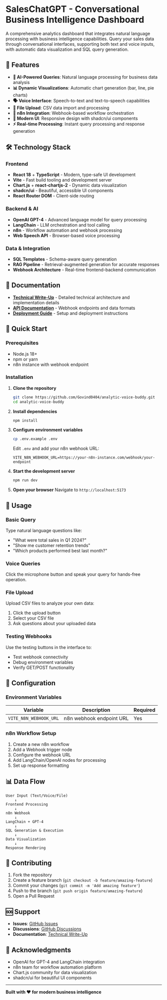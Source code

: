 # SalesChatGPT - Conversational Business Intelligence Dashboard

A comprehensive analytics dashboard that integrates natural language processing with business intelligence capabilities. Query your sales data through conversational interfaces, supporting both text and voice inputs, with automatic data visualization and SQL query generation.

## 🚀 Features

- **🤖 AI-Powered Queries**: Natural language processing for business data analysis
- **📊 Dynamic Visualizations**: Automatic chart generation (bar, line, pie charts)
- **🗣️ Voice Interface**: Speech-to-text and text-to-speech capabilities
- **📁 File Upload**: CSV data import and processing
- **🔗 n8n Integration**: Webhook-based workflow orchestration
- **📱 Modern UI**: Responsive design with shadcn/ui components
- **⚡ Real-time Processing**: Instant query processing and response generation

## 🛠️ Technology Stack

### Frontend
- **React 18** + **TypeScript** - Modern, type-safe UI development
- **Vite** - Fast build tooling and development server
- **Chart.js** + **react-chartjs-2** - Dynamic data visualization
- **shadcn/ui** - Beautiful, accessible UI components
- **React Router DOM** - Client-side routing

### Backend & AI
- **OpenAI GPT-4** - Advanced language model for query processing
- **LangChain** - LLM orchestration and tool calling
- **n8n** - Workflow automation and webhook processing
- **Web Speech API** - Browser-based voice processing

### Data & Integration
- **SQL Templates** - Schema-aware query generation
- **RAG Pipeline** - Retrieval-augmented generation for accurate responses
- **Webhook Architecture** - Real-time frontend-backend communication

## 📖 Documentation

- **[Technical Write-Up](TECHNICAL_WRITEUP.md)** - Detailed technical architecture and implementation details
- **[API Documentation](docs/API.md)** - Webhook endpoints and data formats
- **[Deployment Guide](docs/DEPLOYMENT.md)** - Setup and deployment instructions

## 🚀 Quick Start

### Prerequisites
- Node.js 18+ 
- npm or yarn
- n8n instance with webhook endpoint

### Installation

1. **Clone the repository**
   ```bash
   git clone https://github.com/Govind0404/analytic-voice-buddy.git
   cd analytic-voice-buddy
   ```

2. **Install dependencies**
   ```bash
   npm install
   ```

3. **Configure environment variables**
   ```bash
   cp .env.example .env
   ```
   Edit `.env` and add your n8n webhook URL:
   ```
   VITE_N8N_WEBHOOK_URL=https://your-n8n-instance.com/webhook/your-endpoint
   ```

4. **Start the development server**
   ```bash
   npm run dev
   ```

5. **Open your browser**
   Navigate to `http://localhost:5173`

## 🎯 Usage

### Basic Query
Type natural language questions like:
- "What were total sales in Q1 2024?"
- "Show me customer retention trends"
- "Which products performed best last month?"

### Voice Queries
Click the microphone button and speak your query for hands-free operation.

### File Upload
Upload CSV files to analyze your own data:
1. Click the upload button
2. Select your CSV file
3. Ask questions about your uploaded data

### Testing Webhooks
Use the testing buttons in the interface to:
- Test webhook connectivity
- Debug environment variables
- Verify GET/POST functionality

## 🔧 Configuration

### Environment Variables
| Variable | Description | Required |
|----------|-------------|----------|
| `VITE_N8N_WEBHOOK_URL` | n8n webhook endpoint URL | Yes |

### n8n Workflow Setup
1. Create a new n8n workflow
2. Add a Webhook trigger node
3. Configure the webhook URL
4. Add LangChain/OpenAI nodes for processing
5. Set up response formatting

## 📊 Data Flow

```
User Input (Text/Voice/File)
    ↓
Frontend Processing
    ↓
n8n Webhook
    ↓
LangChain + GPT-4
    ↓
SQL Generation & Execution
    ↓
Data Visualization
    ↓
Response Rendering
```

## 🤝 Contributing

1. Fork the repository
2. Create a feature branch (`git checkout -b feature/amazing-feature`)
3. Commit your changes (`git commit -m 'Add amazing feature'`)
4. Push to the branch (`git push origin feature/amazing-feature`)
5. Open a Pull Request

## 🆘 Support

- **Issues**: [GitHub Issues](https://github.com/Govind0404/analytic-voice-buddy/issues)
- **Discussions**: [GitHub Discussions](https://github.com/Govind0404/analytic-voice-buddy/discussions)
- **Documentation**: [Technical Write-Up](TECHNICAL_WRITEUP.md)

## 🎉 Acknowledgments

- OpenAI for GPT-4 and LangChain integration
- n8n team for workflow automation platform
- Chart.js community for data visualization
- shadcn/ui for beautiful UI components

---

**Built with ❤️ for modern business intelligence**
